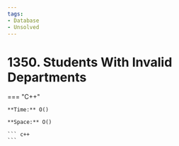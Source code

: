 ```yaml
---
tags:
- Database
- Unsolved
---
```



# 1350. Students With Invalid Departments

=== "C++"

    **Time:** O()

    **Space:** O()

    ``` c++
    ```